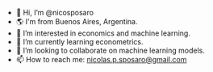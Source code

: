 - 👋 Hi, I’m @nicosposaro
- 🌎 I'm from Buenos Aires, Argentina.
- 👀 I’m interested in economics and machine learning.
- 🌱 I’m currently learning econometrics.
- 💞️ I’m looking to collaborate on machine learning models.
- 📫 How to reach me: nicolas.p.sposaro@gmail.com
